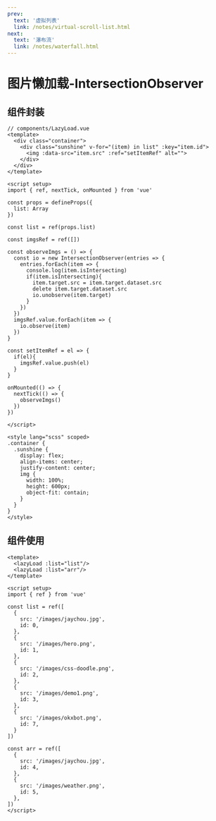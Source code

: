 ```yaml
---
prev: 
  text: '虚拟列表'
  link: /notes/virtual-scroll-list.html
next: 
  text: '瀑布流'
  link: /notes/waterfall.html
---
```

# 图片懒加载-IntersectionObserver
<!-- <template> -->
  <lazyLoad :list="list"/>
  <lazyLoad :list="arr"/>
<!-- </template> -->

<script setup>
import { ref } from 'vue'

const list = ref([
  {
    src: '/images/jaychou.jpg',
    id: 0,
  },
  {
    src: '/images/hero.png',
    id: 1,
  },
  {
    src: '/images/css-doodle.png',
    id: 2,
  },
  {
    src: '/images/demo1.png',
    id: 3,
  },
  {
    src: '/images/okxbot.png',
    id: 7,
  }
])

const arr = ref([
  {
    src: '/images/jaychou.jpg',
    id: 4,
  },
  {
    src: '/images/weather.png',
    id: 5,
  },
])
</script>

## 组件封装
```vue
// components/LazyLoad.vue
<template>
  <div class="container">
    <div class="sunshine" v-for="(item) in list" :key="item.id">
      <img :data-src="item.src" :ref="setItemRef" alt="">
    </div>
  </div>
</template>

<script setup>
import { ref, nextTick, onMounted } from 'vue'

const props = defineProps({
  list: Array
})

const list = ref(props.list)

const imgsRef = ref([])

const observeImgs = () => {
  const io = new IntersectionObserver(entries => {
    entries.forEach(item => {
      console.log(item.isIntersecting)
      if(item.isIntersecting){
        item.target.src = item.target.dataset.src
        delete item.target.dataset.src
        io.unobserve(item.target)
      }
    })
  })
  imgsRef.value.forEach(item => {
    io.observe(item)
  })
}

const setItemRef = el => {
  if(el){
    imgsRef.value.push(el)
  }
}

onMounted(() => {
  nextTick(() => {
    observeImgs()
  })
})

</script>

<style lang="scss" scoped>
.container {
  .sunshine {
    display: flex;
    align-items: center;
    justify-content: center;
    img {
      width: 100%;
      height: 600px;
      object-fit: contain;
    }
  }
}
</style>
```

## 组件使用

```vue {2-3}
<template>
  <lazyLoad :list="list"/>
  <lazyLoad :list="arr"/>
</template>

<script setup>
import { ref } from 'vue'

const list = ref([
  {
    src: '/images/jaychou.jpg',
    id: 0,
  },
  {
    src: '/images/hero.png',
    id: 1,
  },
  {
    src: '/images/css-doodle.png',
    id: 2,
  },
  {
    src: '/images/demo1.png',
    id: 3,
  },
  {
    src: '/images/okxbot.png',
    id: 7,
  }
])

const arr = ref([
  {
    src: '/images/jaychou.jpg',
    id: 4,
  },
  {
    src: '/images/weather.png',
    id: 5,
  },
])
</script>
```